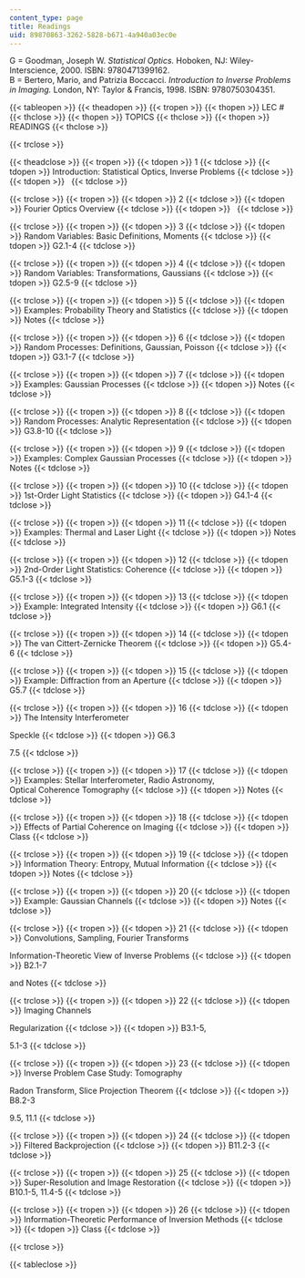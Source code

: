 ```yaml
---
content_type: page
title: Readings
uid: 89870863-3262-5828-b671-4a940a03ec0e
---
```


G = Goodman, Joseph W. _Statistical Optics._ Hoboken, NJ: Wiley-Interscience, 2000. ISBN: 9780471399162.  
B = Bertero, Mario, and Patrizia Boccacci. _Introduction to Inverse Problems in Imaging._ London, NY: Taylor & Francis, 1998. ISBN: 9780750304351.

{{< tableopen >}}
{{< theadopen >}}
{{< tropen >}}
{{< thopen >}}
LEC #
{{< thclose >}}
{{< thopen >}}
TOPICS
{{< thclose >}}
{{< thopen >}}
READINGS
{{< thclose >}}

{{< trclose >}}

{{< theadclose >}}
{{< tropen >}}
{{< tdopen >}}
1
{{< tdclose >}}
{{< tdopen >}}
Introduction: Statistical Optics, Inverse Problems
{{< tdclose >}}
{{< tdopen >}}
 
{{< tdclose >}}

{{< trclose >}}
{{< tropen >}}
{{< tdopen >}}
2
{{< tdclose >}}
{{< tdopen >}}
Fourier Optics Overview
{{< tdclose >}}
{{< tdopen >}}
 
{{< tdclose >}}

{{< trclose >}}
{{< tropen >}}
{{< tdopen >}}
3
{{< tdclose >}}
{{< tdopen >}}
Random Variables: Basic Definitions, Moments
{{< tdclose >}}
{{< tdopen >}}
G2.1-4
{{< tdclose >}}

{{< trclose >}}
{{< tropen >}}
{{< tdopen >}}
4
{{< tdclose >}}
{{< tdopen >}}
Random Variables: Transformations, Gaussians
{{< tdclose >}}
{{< tdopen >}}
G2.5-9
{{< tdclose >}}

{{< trclose >}}
{{< tropen >}}
{{< tdopen >}}
5
{{< tdclose >}}
{{< tdopen >}}
Examples: Probability Theory and Statistics
{{< tdclose >}}
{{< tdopen >}}
Notes
{{< tdclose >}}

{{< trclose >}}
{{< tropen >}}
{{< tdopen >}}
6
{{< tdclose >}}
{{< tdopen >}}
Random Processes: Definitions, Gaussian, Poisson
{{< tdclose >}}
{{< tdopen >}}
G3.1-7
{{< tdclose >}}

{{< trclose >}}
{{< tropen >}}
{{< tdopen >}}
7
{{< tdclose >}}
{{< tdopen >}}
Examples: Gaussian Processes
{{< tdclose >}}
{{< tdopen >}}
Notes
{{< tdclose >}}

{{< trclose >}}
{{< tropen >}}
{{< tdopen >}}
8
{{< tdclose >}}
{{< tdopen >}}
Random Processes: Analytic Representation
{{< tdclose >}}
{{< tdopen >}}
G3.8-10
{{< tdclose >}}

{{< trclose >}}
{{< tropen >}}
{{< tdopen >}}
9
{{< tdclose >}}
{{< tdopen >}}
Examples: Complex Gaussian Processes
{{< tdclose >}}
{{< tdopen >}}
Notes
{{< tdclose >}}

{{< trclose >}}
{{< tropen >}}
{{< tdopen >}}
10
{{< tdclose >}}
{{< tdopen >}}
1st-Order Light Statistics
{{< tdclose >}}
{{< tdopen >}}
G4.1-4
{{< tdclose >}}

{{< trclose >}}
{{< tropen >}}
{{< tdopen >}}
11
{{< tdclose >}}
{{< tdopen >}}
Examples: Thermal and Laser Light
{{< tdclose >}}
{{< tdopen >}}
Notes
{{< tdclose >}}

{{< trclose >}}
{{< tropen >}}
{{< tdopen >}}
12
{{< tdclose >}}
{{< tdopen >}}
2nd-Order Light Statistics: Coherence
{{< tdclose >}}
{{< tdopen >}}
G5.1-3
{{< tdclose >}}

{{< trclose >}}
{{< tropen >}}
{{< tdopen >}}
13
{{< tdclose >}}
{{< tdopen >}}
Example: Integrated Intensity
{{< tdclose >}}
{{< tdopen >}}
G6.1
{{< tdclose >}}

{{< trclose >}}
{{< tropen >}}
{{< tdopen >}}
14
{{< tdclose >}}
{{< tdopen >}}
The van Cittert-Zernicke Theorem
{{< tdclose >}}
{{< tdopen >}}
G5.4-6
{{< tdclose >}}

{{< trclose >}}
{{< tropen >}}
{{< tdopen >}}
15
{{< tdclose >}}
{{< tdopen >}}
Example: Diffraction from an Aperture
{{< tdclose >}}
{{< tdopen >}}
G5.7
{{< tdclose >}}

{{< trclose >}}
{{< tropen >}}
{{< tdopen >}}
16
{{< tdclose >}}
{{< tdopen >}}
The Intensity Interferometer  
  
Speckle
{{< tdclose >}}
{{< tdopen >}}
G6.3  
  
7.5
{{< tdclose >}}

{{< trclose >}}
{{< tropen >}}
{{< tdopen >}}
17
{{< tdclose >}}
{{< tdopen >}}
Examples: Stellar Interferometer, Radio Astronomy,  
Optical Coherence Tomography
{{< tdclose >}}
{{< tdopen >}}
Notes
{{< tdclose >}}

{{< trclose >}}
{{< tropen >}}
{{< tdopen >}}
18
{{< tdclose >}}
{{< tdopen >}}
Effects of Partial Coherence on Imaging
{{< tdclose >}}
{{< tdopen >}}
Class
{{< tdclose >}}

{{< trclose >}}
{{< tropen >}}
{{< tdopen >}}
19
{{< tdclose >}}
{{< tdopen >}}
Information Theory: Entropy, Mutual Information
{{< tdclose >}}
{{< tdopen >}}
Notes
{{< tdclose >}}

{{< trclose >}}
{{< tropen >}}
{{< tdopen >}}
20
{{< tdclose >}}
{{< tdopen >}}
Example: Gaussian Channels
{{< tdclose >}}
{{< tdopen >}}
Notes
{{< tdclose >}}

{{< trclose >}}
{{< tropen >}}
{{< tdopen >}}
21
{{< tdclose >}}
{{< tdopen >}}
Convolutions, Sampling, Fourier Transforms  
  
Information-Theoretic View of Inverse Problems
{{< tdclose >}}
{{< tdopen >}}
B2.1-7  
  
and Notes
{{< tdclose >}}

{{< trclose >}}
{{< tropen >}}
{{< tdopen >}}
22
{{< tdclose >}}
{{< tdopen >}}
Imaging Channels  
  
Regularization
{{< tdclose >}}
{{< tdopen >}}
B3.1-5,  
  
5.1-3
{{< tdclose >}}

{{< trclose >}}
{{< tropen >}}
{{< tdopen >}}
23
{{< tdclose >}}
{{< tdopen >}}
Inverse Problem Case Study: Tomography  
  
Radon Transform, Slice Projection Theorem
{{< tdclose >}}
{{< tdopen >}}
B8.2-3  
  
9.5, 11.1
{{< tdclose >}}

{{< trclose >}}
{{< tropen >}}
{{< tdopen >}}
24
{{< tdclose >}}
{{< tdopen >}}
Filtered Backprojection
{{< tdclose >}}
{{< tdopen >}}
B11.2-3
{{< tdclose >}}

{{< trclose >}}
{{< tropen >}}
{{< tdopen >}}
25
{{< tdclose >}}
{{< tdopen >}}
Super-Resolution and Image Restoration
{{< tdclose >}}
{{< tdopen >}}
B10.1-5, 11.4-5
{{< tdclose >}}

{{< trclose >}}
{{< tropen >}}
{{< tdopen >}}
26
{{< tdclose >}}
{{< tdopen >}}
Information-Theoretic Performance of Inversion Methods
{{< tdclose >}}
{{< tdopen >}}
Class
{{< tdclose >}}

{{< trclose >}}

{{< tableclose >}}